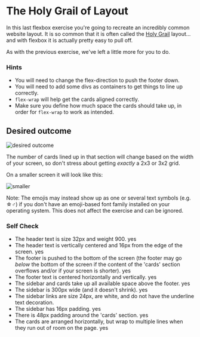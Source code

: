 # The Holy Grail of Layout

In this last flexbox exercise you're going to recreate an incredibly common website layout. It is so common that it is often called the [Holy Grail](https://www.google.com/search?q=holy+grail+layout&tbm=isch&sclient=img) layout... and with flexbox it is actually pretty easy to pull off.

As with the previous exercise, we've left a little more for you to do.

### Hints
- You will need to change the flex-direction to push the footer down.
- You will need to add some divs as containers to get things to line up correctly.
- `flex-wrap` will help get the cards aligned correctly.
-  Make sure you define how much space the cards should take up, in order for `flex-wrap` to work as intended.

## Desired outcome

![desired outcome](./desired-outcome.png)

The number of cards lined up in that section will change based on the width of your screen, so don't stress about getting _exactly_ a 2x3 or 3x2 grid.

On a smaller screen it will look like this:

![smaller](./desired-outcome-smaller.png)

Note: The emojis may instead show up as one or several text symbols (e.g. &#9734;&#9794;) if you don't have an emoji-based font family installed on your operating system. This does not affect the exercise and can be ignored.

### Self Check
- The header text is size 32px and weight 900. yes
- The header text is vertically centered and 16px from the edge of the screen. yes
- The footer is pushed to the bottom of the screen (the footer may go _below_ the bottom of the screen if the content of the 'cards' section overflows and/or if your screen is shorter). yes
- The footer text is centered horizontally and vertically. yes
- The sidebar and cards take up all available space above the footer. yes
- The sidebar is 300px wide (and it doesn't shrink). yes
- The sidebar links are size 24px, are white, and do not have the underline text decoration.
- The sidebar has 16px padding. yes
- There is 48px padding around the 'cards' section. yes
- The cards are arranged horizontally, but wrap to multiple lines when they run out of room on the page. yes
